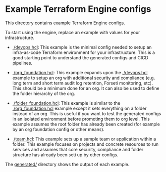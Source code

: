 # Example Terraform Engine configs

This directory contains example Terraform Engine configs.

To start using the engine, replace an example with values for your
infrastructure.

- [./devops.hcl](./devops.hcl): This example is the minimal config needed to
  setup an infra-as-code Terraform environment for your infrastructure. This is
  a good starting point to understand the generated configs and CICD
  pipelines.

- [./org_foundation.hcl](./org_foundation.hcl): This example expands upon the
  [./devops.hcl](./devops.hcl) example to setup an org with additional security
  and compliance (e.g. long term and short term audit log retention, Forseti
  monitoring, etc). This should be a minimum done for an org. It can also be
  used to define the folder hierarchy of the org.

- [./folder_foundation.hcl](./folder_foundation.hcl): This example is similar to
  the [./org_foundation.hcl](./org_foundation.hcl) example except it sets
  everything on a folder instead of an org. This is useful if you want to test
  the generated configs in an isolated environment before promoting them to org
  level. This example assumes the root folder has already been created (for
  example by an org foundation config or other means).

- [./team.hcl](./team.hcl): This example sets up a sample team or application
  within a folder. This example focuses on projects and concrete resources to
  run services and assumes that core security, compliance and folder
  structure has already been seti up by other configs.

The [generated/](./generated) directory shows the output of each example.
